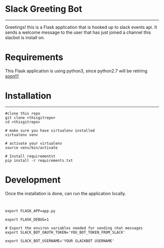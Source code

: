 # Slack Greeting Bot
---
Greetings! this is a Flask application that is hooked up to slack events api.
It sends a welcome message to the user that has just joined a channel this slacbot is install on.

# Requirements

This Flask application is using python3, since python2.7 will be retiring [soon!!!](https://pythonclock.org/)

# Installation
---

```shell
#clone this repo
git clone <thisgitrepo>
cd <thisgitrepo>

# make sure you have virtualenv installed
virtualenv venv

# activate your virtualenv
source venv/bin/activate

# Install requirementst
pip install -r requirements.txt

```

# Development

Once the installation is done, can run the application locally.

```shell


export FLASK_APP=app.py

export FLASK_DEBUG=1

# Export the environ variables needed for sending chat messages
export SLACK_BOT_OAUTH_TOKEN='YOU_BOT_TOKEN_FROM_SLACK'

export SLACK_BOT_USERNAME='YOUR SLACKBOT USERNAME'

```